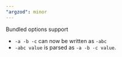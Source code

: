 ```yaml
---
"argzod": minor
---
```


Bundled options support
- `-a -b -c` can now be written as `-abc`
- `-abc value` is parsed as `-a -b -c value`.
